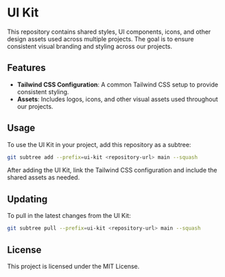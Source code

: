 # UI Kit

This repository contains shared styles, UI components, icons, and other design assets used across multiple projects. The goal is to ensure consistent visual branding and styling across our projects.

## Features

- **Tailwind CSS Configuration**: A common Tailwind CSS setup to provide consistent styling.
- **Assets**: Includes logos, icons, and other visual assets used throughout our projects.

## Usage

To use the UI Kit in your project, add this repository as a subtree:

```sh
git subtree add --prefix=ui-kit <repository-url> main --squash
```

After adding the UI Kit, link the Tailwind CSS configuration and include the shared assets as needed.

## Updating

To pull in the latest changes from the UI Kit:

```sh
git subtree pull --prefix=ui-kit <repository-url> main --squash
```

## License

This project is licensed under the MIT License.
